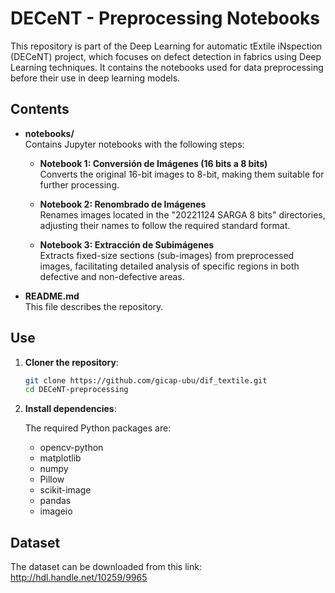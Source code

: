 # DECeNT - Preprocessing Notebooks

This repository is part of the Deep Learning for automatic tExtile iNspection (DECeNT) project, which focuses on defect detection in fabrics using Deep Learning techniques. It contains the notebooks used for data preprocessing before their use in deep learning models.

## Contents

- **notebooks/**  
  Contains Jupyter notebooks with the following steps:
  
  - **Notebook 1: Conversión de Imágenes (16 bits a 8 bits)**  
   Converts the original 16-bit images to 8-bit, making them suitable for further processing.
    
  - **Notebook 2: Renombrado de Imágenes**  
    Renames images located in the "20221124 SARGA 8 bits" directories, adjusting their names to follow the required standard format.
    
  - **Notebook 3: Extracción de Subimágenes**  
    Extracts fixed-size sections (sub-images) from preprocessed images, facilitating detailed analysis of specific regions in both defective and non-defective areas.
  
- **README.md**  
  This file describes the repository.

## Use

1. **Cloner the repository**:
   ```bash
   git clone https://github.com/gicap-ubu/dif_textile.git
   cd DECeNT-preprocessing

2. **Install dependencies**:
   
   The required Python packages are:
   
   * opencv-python
   * matplotlib
   * numpy
   * Pillow
   * scikit-image
   * pandas
   * imageio
     
## Dataset
  The dataset can be downloaded from this link: http://hdl.handle.net/10259/9965 

